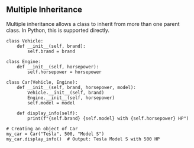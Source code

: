 ## Multiple Inheritance

Multiple inheritance allows a class to inherit from more than one parent class. In Python, this is supported directly.

    class Vehicle:
        def __init__(self, brand):
            self.brand = brand
    
    class Engine:
        def __init__(self, horsepower):
            self.horsepower = horsepower
    
    class Car(Vehicle, Engine):
        def __init__(self, brand, horsepower, model):
            Vehicle.__init__(self, brand)
            Engine.__init__(self, horsepower)
            self.model = model
    
        def display_info(self):
            print(f"{self.brand} {self.model} with {self.horsepower} HP")
    
    # Creating an object of Car
    my_car = Car("Tesla", 500, "Model S")
    my_car.display_info()  # Output: Tesla Model S with 500 HP
